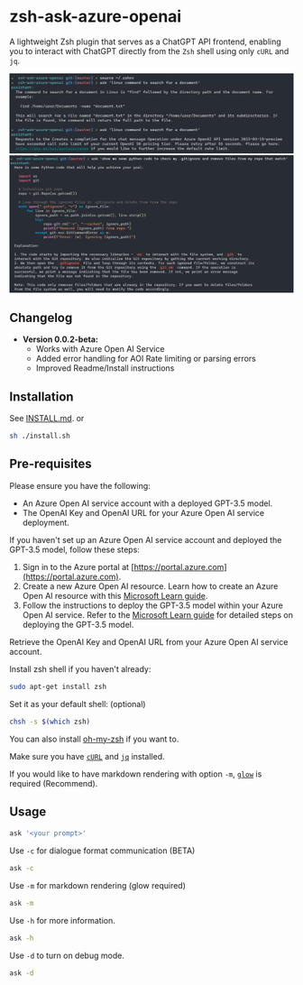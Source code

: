# zsh-ask-azure-openai

A lightweight Zsh plugin that serves as a ChatGPT API frontend, enabling you to interact with ChatGPT directly from the `Zsh` shell using only `cURL` and `jq`.

![Screenshot 0.0.2-beta.png](images/0.0.2-beta.png) ![Screenshot ask-code](images/ask-code.png)

## Changelog

- **Version 0.0.2-beta:**
  - Works with Azure Open AI Service
  - Added error handling for AOI Rate limiting or parsing errors
  - Improved Readme/Install instructions

## Installation

See [INSTALL.md](INSTALL.md).
or

```bash
sh ./install.sh
```
## Pre-requisites

Please ensure you have the following:

- An Azure Open AI service account with a deployed GPT-3.5 model.
- The OpenAI Key and OpenAI URL for your Azure Open AI service deployment.

If you haven't set up an Azure Open AI service account and deployed the GPT-3.5 model, follow these steps:

1. Sign in to the Azure portal at [https://portal.azure.com](https://portal.azure.com).
2. Create a new Azure Open AI resource. Learn how to create an Azure Open AI resource with this [Microsoft Learn guide](https://docs.microsoft.com/learn/modules/get-started-with-azure-ai-text-api/).
3. Follow the instructions to deploy the GPT-3.5 model within your Azure Open AI service. Refer to the [Microsoft Learn guide](https://docs.microsoft.com/learn/modules/deploy-language-model-with-text-api/) for detailed steps on deploying the GPT-3.5 model.

Retrieve the OpenAI Key and OpenAI URL from your Azure Open AI service account.

Install zsh shell if you haven't already:
    
```bash
sudo apt-get install zsh
```

Set it as your default shell: (optional)
    
```bash
chsh -s $(which zsh)
```

You can also install [oh-my-zsh](https://ohmyz.sh/#install) if you want to.

Make sure you have [`cURL`](https://curl.se/) and [`jq`](https://stedolan.github.io/jq/) installed.

If you would like to have markdown rendering with option `-m`, [`glow`](https://github.com/charmbracelet/glow) is required (Recommend).

## Usage

```bash
ask '<your prompt>'
```

Use `-c` for dialogue format communication (BETA)

```bash
ask -c
```

Use `-m` for markdown rendering (glow required)

```bash
ask -m
```

Use `-h` for more information.

```bash
ask -h
```

Use `-d` to turn on debug mode.

```bash
ask -d
```